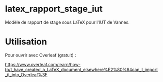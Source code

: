 # latex_rapport_stage_iut
Modèle de rapport de stage sous LaTeX pour l'IUT de Vannes.

# Utilisation 
Pour ouvrir avec Overleaf (gratuit) : 

https://www.overleaf.com/learn/how-to/I_have_created_a_LaTeX_document_elsewhere%E2%80%94can_I_import_it_into_Overleaf%3F
